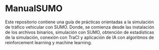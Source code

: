 # ManualSUMO

Este repositorio contiene una guía de prácticas orientadas a la simulación de tráfico vehicular con SUMO. Donde, se comienza desde las instalación de los archivos binarios, simulación con SUMO, obtención de estadísticas de la simulación, conexión con TraCI y aplicación de IA con algoritmos de reinforcement learning y machine learning.
